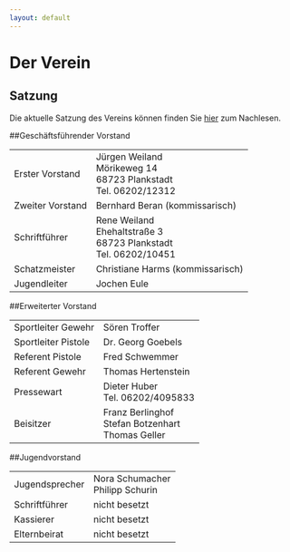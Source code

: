 ```yaml
---
layout: default
---
```

# Der Verein

## Satzung
Die aktuelle Satzung des Vereins können finden Sie [hier][satzung] zum Nachlesen.


##Geschäftsführender Vorstand

<table class="vereinstabelle">
<tr>
<td>Erster Vorstand </td>
<td>
Jürgen Weiland <br />
Mörikeweg 14  <br />
68723 Plankstadt <br /> 
Tel. 06202/12312 </td>
</tr>

<tr>
<td>Zweiter Vorstand</td>
<td>Bernhard Beran (kommissarisch)</td>
</tr>

<tr>
<td>Schriftführer</td>
<td>Rene Weiland <br />
Ehehaltstraße 3 <br />
68723 Plankstadt<br />
Tel. 06202/10451<br />
</td>   
</tr>

<tr>
<td>Schatzmeister</td>
<td>Christiane Harms (kommissarisch)</td>
</tr>

<tr>
<td>Jugendleiter</td>
<td>Jochen Eule</td>
</tr>

</table>








##Erweiterter Vorstand


<table class="vereinstabelle">

<tr>
<td>Sportleiter Gewehr</td>
<td>Sören Troffer</td>
</tr>

<tr>
<td>Sportleiter Pistole </td>
<td>Dr. Georg Goebels</td>
</tr>

<tr>
<td>Referent Pistole  </td>
<td>Fred Schwemmer</td>
</tr>

<tr>
<td>Referent Gewehr </td>
<td>Thomas Hertenstein</td>
</tr>

<tr>
<td>Pressewart </td>
<td>Dieter Huber<br />
Tel. 06202/4095833</td>
</tr>

<tr>
<td>Beisitzer </td>
<td>Franz  Berlinghof<br />
Stefan Botzenhart<br />
Thomas Geller<br />
</td>
</tr>
</table>


##Jugendvorstand

<table class="vereinstabelle">
<tr>
<td>Jugendsprecher  </td>
<td>Nora Schumacher<br>
Philipp Schurin</td>
</tr>
<tr>
<td>Schriftführer</td>
<td>nicht besetzt</td>
</tr>
<tr>
<td>Kassierer</td>
<td>nicht besetzt</td>
</tr>
<tr>
<td>Elternbeirat</td>
<td>nicht besetzt</td>
</tr>

</table>



[satzung]: /dokumente/KKS_Vereinssatzung_2011.pdf
